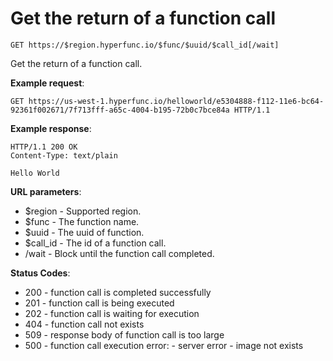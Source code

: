 # Get the return of a function call

`GET https://$region.hyperfunc.io/$func/$uuid/$call_id[/wait]`

Get the return of a function call.

**Example request**:

```
GET https://us-west-1.hyperfunc.io/helloworld/e5304888-f112-11e6-bc64-92361f002671/7f713fff-a65c-4004-b195-72b0c7bce84a HTTP/1.1
```

**Example response**:

```
HTTP/1.1 200 OK
Content-Type: text/plain

Hello World
```

**URL parameters**:

* $region - Supported region.
* $func - The function name.
* $uuid - The uuid of function.
* $call_id - The id of a function call.
* /wait - Block until the function call completed.

**Status Codes**:

* 200 - function call is completed successfully
* 201 - function call is being executed
* 202 - function call is waiting for execution
* 404 - function call not exists
* 509 - response body of function call is too large
* 500 - function call execution error:
        - server error
        - image not exists
